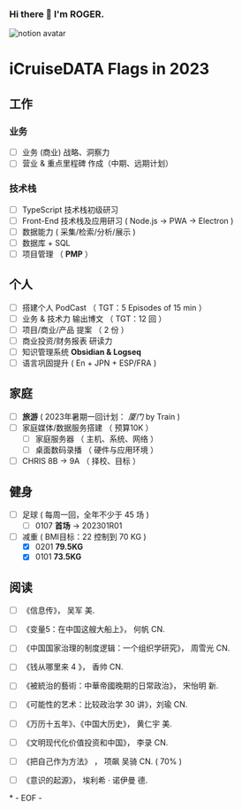 ### Hi there 👋 I'm ROGER. 

![notion avatar](https://notion-avatar.vercel.app/api/img/eyJmYWNlIjo2LCJub3NlIjozLCJtb3V0aCI6MTAsImV5ZXMiOjYsImV5ZWJyb3dzIjoxMCwiZ2xhc3NlcyI6MiwiaGFpciI6MTQsImFjY2Vzc29yaWVzIjowLCJkZXRhaWxzIjowLCJiZWFyZCI6MH0=)

<!--
**5iCruise/5iCruise** is a ✨ _special_ ✨ repository because its `README.md` (this file) appears on your GitHub profile.

Here are some ideas to get you started:

- 🔭 I’m currently working on ...
- 🌱 I’m currently learning ...
- 👯 I’m looking to collaborate on ...
- 🤔 I’m looking for help with ...
- 💬 Ask me about ...
- 📫 How to reach me: ...
- 😄 Pronouns: ...
- ⚡ Fun fact: ...
-->

# iCruiseDATA Flags in 2023  

## 工作  
### 业务  
- [ ] 业务 (商业) 战略、洞察力  
- [ ] 营业 & 重点里程碑 作成（中期、远期计划）   

### 技术栈   
- [ ] TypeScript 技术栈初级研习   
- [ ] Front-End 技术栈及应用研习 ( Node.js → PWA → Electron )    
- [ ] 数据能力 ( 采集/检索/分析/展示 )        
- [ ] 数据库 + SQL          
- [ ] 项目管理  （ **PMP** ）    

## 个人  
- [ ] 搭建个人 PodCast （ TGT：5 Episodes of 15 min ）     
- [ ] 业务 & 技术力 输出博文 （ TGT：12 回 ）     
- [ ] 项目/商业/产品 提案 （ 2 份 ）   
- [ ] 商业投资/财务报表 研读力   
- [ ] 知识管理系统 **Obsidian & Logseq**    
- [ ] 语言巩固提升 ( En + JPN + ESP/FRA )   

## 家庭  
- [ ] **旅游** ( 2023年暑期一回计划： *厦门* by Train )  
- [ ] 家庭媒体/数据服务搭建 （ 预算10K ）   
    - [ ] 家庭服务器 （ 主机、系统、网络 ） 
    - [ ] 桌面数码录播  （ 硬件与应用环境 ）    
- [ ] CHRIS 8B → 9A （ 择校、目标 ）  

## 健身  
- [ ] 足球 ( 每周一回，全年不少于 45 场 )  
    - [ ] 0107  **首场**  →  202301R01    
- [ ] 减重 ( BMI目标：22  控制到 70 KG )  
    - [x] 0201 **79.5KG**    
    - [x] 0101 **73.5KG**    

## 阅读  
- [ ] 《信息传》， 吴军  美.   
- [ ] 《变量5：在中国这艘大船上》， 何帆  CN.    
- [ ] 《中国国家治理的制度逻辑：一个组织学研究》， 周雪光  CN.     
- [ ] 《钱从哪里来 4 》， 香帅  CN.   
- [ ] 《被統治的藝術：中華帝國晚期的日常政治》， 宋怡明  新.  
- [ ] 《可能性的艺术：比较政治学 30 讲》，刘瑜  CN.  
- [ ] 《万历十五年》、《中国大历史》， 黄仁宇  美.     
- [ ] 《文明现代化价值投资和中国》， 李录  CN.      
- [ ] 《把自己作为方法》 ， 项飙 吴骑  CN.  ( 70% )        
- [ ] 《意识的起源》， 埃利希 · 诺伊曼  德.      


\* - EOF - 
